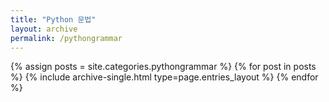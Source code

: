 ```yaml
---
title: "Python 문법"
layout: archive
permalink: /pythongrammar
---
```



{% assign posts = site.categories.pythongrammar %}
{% for post in posts %} {% include archive-single.html type=page.entries_layout %} {% endfor %}
